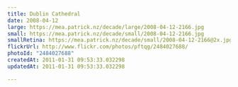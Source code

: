 ```yaml
---
title: Dublin Cathedral
date: 2008-04-12
large: https://mea.patrick.nz/decade/large/2008-04-12-2166.jpg
small: https://mea.patrick.nz/decade/small/2008-04-12-2166.jpg
smallRetina: https://mea.patrick.nz/decade/small/2008-04-12-2166@2x.jpg
flickrUrl: http://www.flickr.com/photos/pftqg/2484027688/
photoId: "2484027688"
createdAt: 2011-01-31 09:53:33.032298
updatedAt: 2011-01-31 09:53:33.032298

---
```


